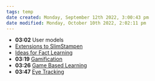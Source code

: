 ```yaml
---
tags: temp
date created: Monday, September 12th 2022, 3:00:43 pm
date modified: Monday, October 10th 2022, 2:02:11 pm
---
```


- **03:02** User models
- [Extensions to SlimStampen](Extensions%20to%20SlimStampen.md)
- [Ideas for Fact Learning](Ideas%20for%20Fact%20Learning.md)
- **03:19** [Gamification](Gamification.md)
- **03:26** [Game Based Learning](Game%20Based%20Learning.md)
- **03:47** [Eye Tracking](Eye%20Tracking.md)



